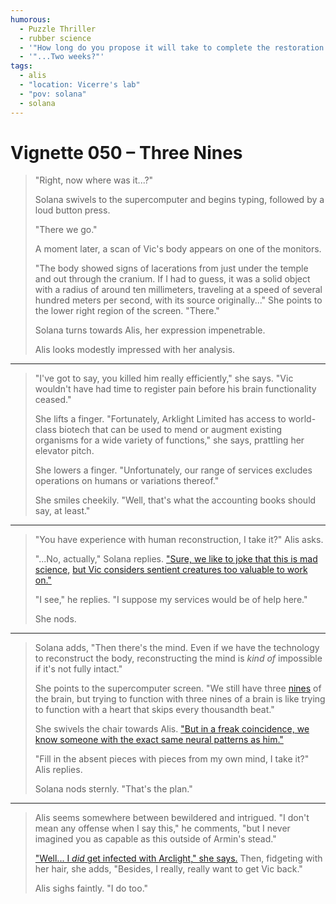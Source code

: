 ```yaml
---
humorous:
  - Puzzle Thriller
  - rubber science
  - '"How long do you propose it will take to complete the restoration process?"'
  - '"...Two weeks?"'
tags:
  - alis
  - "location: Vicerre's lab"
  - "pov: solana"
  - solana
---
```


# Vignette 050 – Three Nines

> "Right, now where was it...?"
>
> Solana swivels to the supercomputer and begins typing, followed by a loud button press.
>
> "There we go."
>
> A moment later, a scan of Vic's body appears on one of the monitors.
>
> "The body showed signs of lacerations from just under the temple and out through the cranium. If I had to guess, it was a solid object with a radius of around ten millimeters, traveling at a speed of several hundred meters per second, with its source originally..." She points to the lower right region of the screen. "There."
>
> Solana turns towards Alis, her expression impenetrable.
>
> Alis looks modestly impressed with her analysis.

---

> "I've got to say, you killed him really efficiently," she says. "Vic wouldn't have had time to register pain before his brain functionality ceased."
>
> She lifts a finger. "Fortunately, Arklight Limited has access to world-class biotech that can be used to mend or augment existing organisms for a wide variety of functions," she says, prattling her elevator pitch.
>
> She lowers a finger. "Unfortunately, our range of services excludes operations on humans or variations thereof."
>
> She smiles cheekily. "Well, that's what the accounting books should say, at least."

---

> "You have experience with human reconstruction, I take it?" Alis asks.
>
> "...No, actually," Solana replies. ["Sure, we like to joke that this is mad science,](../2023-q2/2023-06-06_elucidation-024_mad-scientist-tropes.md) [but Vic considers sentient creatures too valuable to work on."](../2022-h2/2022-09-25_icebreaker-005.md)
>
> "I see," he replies. "I suppose my services would be of help here."
>
> She nods.

---

> Solana adds, "Then there's the mind. Even if we have the technology to reconstruct the body, reconstructing the mind is _kind of_ impossible if it's not fully intact."
>
> She points to the supercomputer screen. "We still have three [nines](<https://en.wikipedia.org/wiki/Nines_(notation)>) of the brain, but trying to function with three nines of a brain is like trying to function with a heart that skips every thousandth beat."
>
> She swivels the chair towards Alis. ["But in a freak coincidence, we know someone with the exact same neural patterns as him."](../2022-h2/2022-08-05_vignette-003_log.md)
>
> "Fill in the absent pieces with pieces from my own mind, I take it?" Alis replies.
>
> Solana nods sternly. "That's the plan."

---

> Alis seems somewhere between bewildered and intrigued. "I don't mean any offense when I say this," he comments, "but I never imagined you as capable as this outside of Armin's stead."
>
> ["Well... I _did_ get infected with Arclight," she says.](2023-08-31_vignette-046_wrong.md) Then, fidgeting with her hair, she adds, "Besides, I really, really want to get Vic back."
>
> Alis sighs faintly. "I do too."

